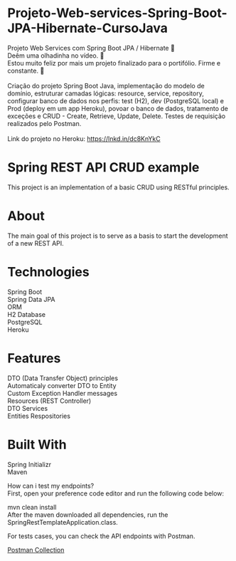 # Projeto-Web-services-Spring-Boot-JPA-Hibernate-CursoJava

Projeto Web Services com Spring Boot JPA / Hibernate 🍃 <br>
Deêm uma olhadinha no vídeo. 🎥<br>
Estou muito feliz por mais um projeto finalizado para o portifólio. Firme e constante. 🐢<br>
<br>
Criação do projeto Spring Boot Java, implementação do modelo de domínio, estruturar camadas lógicas: resource, service, repository, configurar banco de dados nos perfis: test (H2), dev (PostgreSQL local) e Prod (deploy em um app Heroku), povoar o banco de dados, tratamento de exceções e CRUD - Create, Retrieve, Update, Delete.
Testes de requisição realizados pelo Postman. <br>
<br>
Link do projeto no Heroku: https://lnkd.in/dc8KnYkC<br>

# Spring REST API CRUD example<br>
This project is an implementation of a basic CRUD using RESTful principles.<br>

# About<br>
The main goal of this project is to serve as a basis to start the development of a new REST API.<br>

# Technologies<br>
Spring Boot<br>
Spring Data JPA<br>
ORM<br>
H2 Database <br>
PostgreSQL<br>
Heroku<br>

# Features
DTO (Data Transfer Object) principles<br>
Automaticaly converter DTO to Entity<br>
Custom Exception Handler messages<br>
Resources (REST Controller)<br>
DTO
Services<br>
Entities
Respositories<br>

# Built With<br>
Spring Initializr<br>
Maven<br>

How can i test my endpoints?<br>
First, open your preference code editor and run the following code below:<br>

mvn clean install<br>
After the maven downloaded all dependencies, run the SpringRestTemplateApplication.class.<br>

For tests cases, you can check the API endpoints with Postman.<br>

[Postman Collection](https://www.postman.com/)
